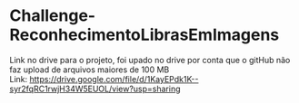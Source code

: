 # Challenge-ReconhecimentoLibrasEmImagens
Link no drive para o projeto, foi upado no drive por conta que o gitHub não faz upload de arquivos maiores de 100 MB <br>
Link: https://drive.google.com/file/d/1KayEPdk1K--syr2fqRC1rwjH34W5EUOL/view?usp=sharing
